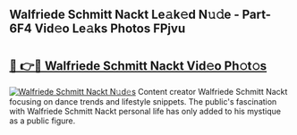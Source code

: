 ## Walfriede Schmitt Nackt Le𝚊k𝚎d N𝚞𝚍e - Part-6F4 Vid𝚎o Le𝚊ks Photos FPjvu

# <h2><a href="http://fb75pgr.evod.top/?m=Walfriede+Schmitt+Nackt">🔗 👉🔴 Walfriede Schmitt Nackt Vid𝚎o Ph𝚘t𝚘s</a></h2>

[![Walfriede Schmitt Nackt N𝚞d𝚎s](https://i.imgur.com/8V9OHl7.gif)](http://fb75pgr.evod.top/?m=Walfriede+Schmitt+Nackt)
Content creator Walfriede Schmitt Nackt focusing on dance trends and lifestyle snippets. The public's fascination with Walfriede Schmitt Nackt personal life has only added to his mystique as a public figure. 
